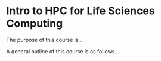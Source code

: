 # Intro to HPC for Life Sciences Computing

The purpose of this course is...


A general outline of this course is as follows...
